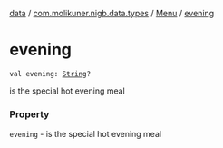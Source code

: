[data](../../index.md) / [com.molikuner.nigb.data.types](../index.md) / [Menu](index.md) / [evening](./evening.md)

# evening

`val evening: `[`String`](https://kotlinlang.org/api/latest/jvm/stdlib/kotlin/-string/index.html)`?`

is the special hot evening meal

### Property

`evening` - is the special hot evening meal